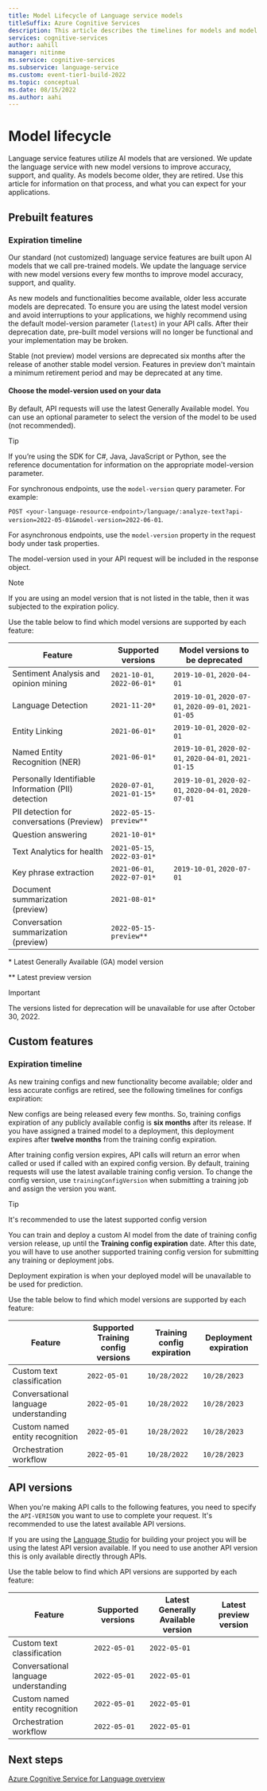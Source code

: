 ```yaml
---
title: Model Lifecycle of Language service models
titleSuffix: Azure Cognitive Services
description: This article describes the timelines for models and model versions used by Language service features.
services: cognitive-services
author: aahill
manager: nitinme
ms.service: cognitive-services
ms.subservice: language-service
ms.custom: event-tier1-build-2022
ms.topic: conceptual
ms.date: 08/15/2022
ms.author: aahi
---
```


# Model lifecycle

Language service features utilize AI models that are versioned. We update the language service with new model versions to improve accuracy, support, and quality. As models become older, they are retired. Use this article for information on that process, and what you can expect for your applications.

## Prebuilt features

### Expiration timeline

Our standard (not customized) language service features are built upon AI models that we call pre-trained models. We update the language service with new model versions every few months to improve model accuracy, support, and quality.

As new models and functionalities become available, older less accurate models are deprecated. To ensure you are using the latest model version and avoid interruptions to your applications, we highly recommend using the default model-version parameter (`latest`) in your API calls. After their deprecation date, pre-built model versions will no longer be functional and your implementation may be broken.

Stable (not preview) model versions are deprecated six months after the release of another stable model version. Features in preview don't maintain a minimum retirement period and may be deprecated at any time.


#### Choose the model-version used on your data

By default, API requests will use the latest Generally Available model. You can use an optional parameter to select the version of the model to be used (not recommended).

> [!TIP] 
> If you’re using the SDK for C#, Java, JavaScript or Python, see the reference documentation for information on the appropriate model-version parameter.

For synchronous endpoints, use the `model-version` query parameter. For example:

`POST <your-language-resource-endpoint>/language/:analyze-text?api-version=2022-05-01&model-version=2022-06-01`.

For asynchronous endpoints, use the `model-version` property in the request body under task properties. 
 
The model-version used in your API request will be included in the response object.

> [!NOTE]
> If you are using an model version that is not listed in the table, then it was subjected to the expiration policy.

Use the table below to find which model versions are supported by each feature:


| Feature                                             | Supported versions          | Model versions to be deprecated |
|-----------------------------------------------------|-----------------------------|------------------------|
| Sentiment Analysis and opinion mining               | `2021-10-01`, `2022-06-01*` | `2019-10-01`, `2020-04-01`                       |
| Language Detection                                  | `2021-11-20*`               | `2019-10-01`, `2020-07-01`, `2020-09-01`, `2021-01-05`                       |
| Entity Linking                                      | `2021-06-01*`               | `2019-10-01`, `2020-02-01`                       |
| Named Entity Recognition (NER)                      | `2021-06-01*`               | `2019-10-01`, `2020-02-01`, `2020-04-01`, `2021-01-15`                       |
| Personally Identifiable Information (PII) detection | `2020-07-01`, `2021-01-15*` | `2019-10-01`, `2020-02-01`, `2020-04-01`, `2020-07-01`                       |
| PII detection for conversations (Preview)           | `2022-05-15-preview**`      |    |
| Question answering                                  | `2021-10-01*`               |                        |
| Text Analytics for health                           | `2021-05-15`, `2022-03-01*` |                        |
| Key phrase extraction                               | `2021-06-01`, `2022-07-01*` | `2019-10-01`, `2020-07-01`                       |
| Document summarization (preview)                    | `2021-08-01*`               |           |
| Conversation summarization (preview)                | `2022-05-15-preview**`      |    |

\* Latest Generally Available (GA) model version

\*\* Latest preview version

> [!IMPORTANT]
> The versions listed for deprecation will be unavailable for use after October 30, 2022.

## Custom features

### Expiration timeline

As new training configs and new functionality become available; older and less accurate configs are retired, see the following timelines for configs expiration:

New configs are being released every few months. So, training configs expiration of any publicly available config is **six months** after its release. If you have assigned a trained model to a deployment, this deployment expires after **twelve months** from the training config expiration.

After training config version expires, API calls will return an error when called or used if called with an expired config version. By default, training requests will use the latest available training config version. To change the config version, use `trainingConfigVersion` when submitting a training job and assign the version you want.

> [!Tip]
> It's recommended to use the latest supported config version

You can train and deploy a custom AI model from the date of training config version release, up until the **Training config expiration** date. After this date, you will have to use another supported training config version for submitting any training or deployment jobs.

Deployment expiration is when your deployed model will be unavailable to be used for prediction.

Use the table below to find which model versions are supported by each feature:

| Feature                                     | Supported Training config versions         | Training config expiration         | Deployment expiration  |
|---------------------------------------------|--------------------------------------------|------------------------------------|------------------------|
| Custom text classification                  | `2022-05-01`                               | `10/28/2022`                       | `10/28/2023`           |
| Conversational language understanding       | `2022-05-01`                               | `10/28/2022`                       | `10/28/2023`           |
| Custom named entity recognition                                  | `2022-05-01`                               | `10/28/2022`                       | `10/28/2023`           |
| Orchestration workflow                      | `2022-05-01`                               | `10/28/2022`                       | `10/28/2023`           |


## API versions

When you're making API calls to the following features, you need to specify the `API-VERISON` you want to use to complete your request. It's recommended to use the latest available API versions.

If you are using the [Language Studio](https://aka.ms/languageStudio) for building your project you will be using the latest API version available. If you need to use another API version this is only available directly through APIs.

Use the table below to find which API versions are supported by each feature:

| Feature                                             | Supported versions                                                  | Latest Generally Available version | Latest preview version |
|-----------------------------------------------------|---------------------------------------------------------------------|------------------------------------|------------------------|
| Custom text classification                  | `2022-05-01`                            |      `2022-05-01`            |            |
| Conversational language understanding       | `2022-05-01`                           |      `2022-05-01`            |             |
| Custom named entity recognition             | `2022-05-01`                          |      `2022-05-01`            |              |
| Orchestration workflow                      | `2022-05-01`                            |      `2022-05-01`            |           |


## Next steps

[Azure Cognitive Service for Language overview](../overview.md)
